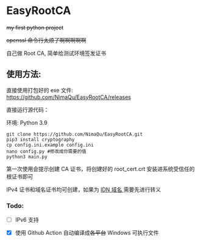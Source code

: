 # EasyRootCA

~~my first python project~~

~~openssl 命令行太烦了啊啊啊啊啊~~

自己做 Root CA, 简单给测试环境签发证书

## 使用方法:

直接使用打包好的 exe 文件: https://github.com/NimaQu/EasyRootCA/releases

直接运行源代码：

环境: Python 3.9

```
git clone https://github.com/NimaQu/EasyRootCA.git
pip3 install cryptography
cp config.ini.example config.ini
nano config.py #修改成你需要的值
python3 main.py
```

第一次使用会提示创建 CA 证书，将创建好的 root_cert.crt 安装进系统受信任的根证书即可

IPv4 证书和域名证书均可创建，如果为 [IDN 域名 ](https://zh.wikipedia.org/wiki/%E5%9B%BD%E9%99%85%E5%8C%96%E5%9F%9F%E5%90%8D)需要先进行转义

### Todo:

- [ ] IPv6 支持

- [x] 使用 Github Action 自动编译成~~各平台~~ Windows 可执行文件


